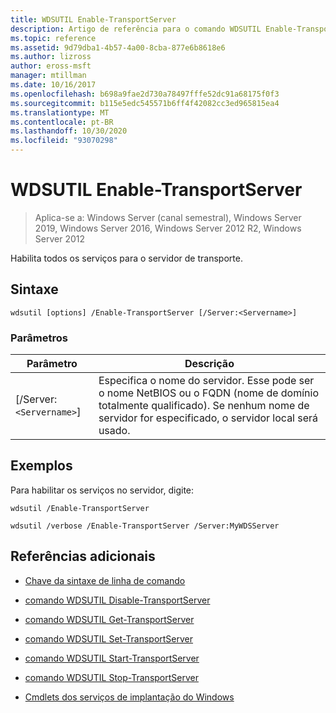 ```yaml
---
title: WDSUTIL Enable-TransportServer
description: Artigo de referência para o comando WDSUTIL Enable-TransportServer, que habilita todos os serviços do servidor de transporte.
ms.topic: reference
ms.assetid: 9d79dba1-4b57-4a00-8cba-877e6b8618e6
ms.author: lizross
author: eross-msft
manager: mtillman
ms.date: 10/16/2017
ms.openlocfilehash: b698a9fae2d730a78497fffe52dc91a68175f0f3
ms.sourcegitcommit: b115e5edc545571b6ff4f42082cc3ed965815ea4
ms.translationtype: MT
ms.contentlocale: pt-BR
ms.lasthandoff: 10/30/2020
ms.locfileid: "93070298"
---
```

# <a name="wdsutil-enable-transportserver"></a>WDSUTIL Enable-TransportServer

> Aplica-se a: Windows Server (canal semestral), Windows Server 2019, Windows Server 2016, Windows Server 2012 R2, Windows Server 2012

Habilita todos os serviços para o servidor de transporte.

## <a name="syntax"></a>Sintaxe

```
wdsutil [options] /Enable-TransportServer [/Server:<Servername>]
```

### <a name="parameters"></a>Parâmetros

| Parâmetro | Descrição |
|--|--|
| [/Server:`<Servername>`] | Especifica o nome do servidor. Esse pode ser o nome NetBIOS ou o FQDN (nome de domínio totalmente qualificado). Se nenhum nome de servidor for especificado, o servidor local será usado. |

## <a name="examples"></a>Exemplos

Para habilitar os serviços no servidor, digite:

```
wdsutil /Enable-TransportServer
```

```
wdsutil /verbose /Enable-TransportServer /Server:MyWDSServer
```

## <a name="additional-references"></a>Referências adicionais

- [Chave da sintaxe de linha de comando](command-line-syntax-key.md)

- [comando WDSUTIL Disable-TransportServer](wdsutil-disable-transportserver.md)

- [comando WDSUTIL Get-TransportServer](wdsutil-get-transportserver.md)

- [comando WDSUTIL Set-TransportServer](wdsutil-set-transportserver.md)

- [comando WDSUTIL Start-TransportServer](wdsutil-start-transportserver.md)

- [comando WDSUTIL Stop-TransportServer](wdsutil-stop-transportserver.md)

- [Cmdlets dos serviços de implantação do Windows](/powershell/module/wds)
